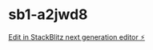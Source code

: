 # sb1-a2jwd8

[Edit in StackBlitz next generation editor ⚡️](https://stackblitz.com/~/github.com/faruk62/sb1-a2jwd8)